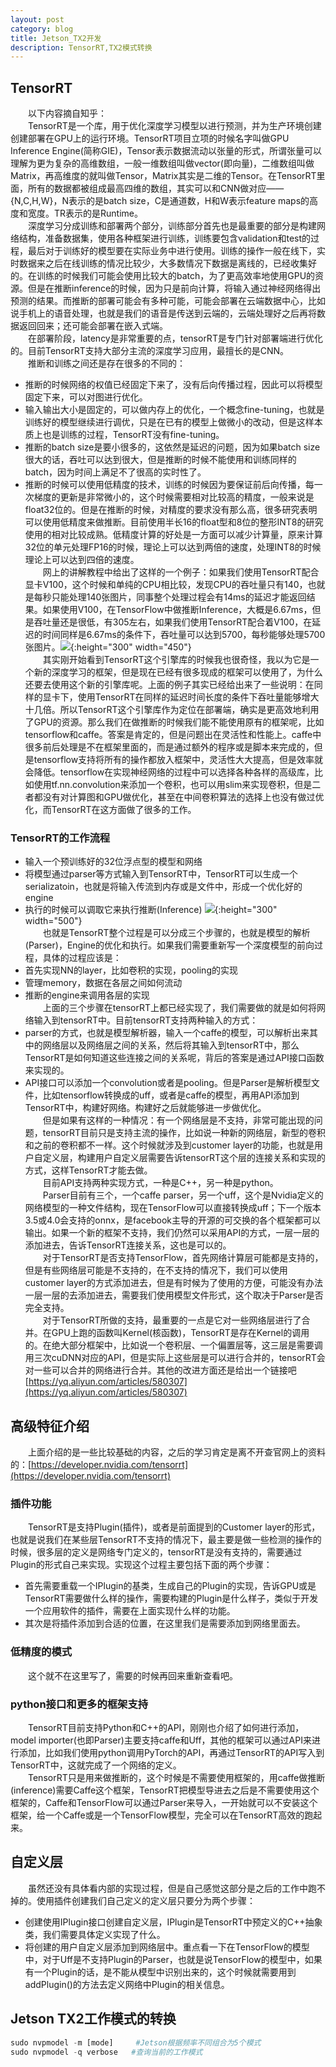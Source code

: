 ```yaml
---
layout: post
category: blog
title: Jetson_TX2开发
description: TensorRT,TX2模式转换
---
```


## TensorRT
　　以下内容摘自知乎：<br>
　　TensorRT是一个库，用于优化深度学习模型以进行预测，并为生产环境创建创建部署在GPU上的运行环境。TensorRT项目立项的时候名字叫做GPU Inference Engine(简称GIE)，Tensor表示数据流动以张量的形式，所谓张量可以理解为更为复杂的高维数组，一般一维数组叫做vector(即向量)，二维数组叫做Matrix，再高维度的就叫做Tensor，Matrix其实是二维的Tensor。在TensorRT里面，所有的数据都被组成最高四维的数组，其实可以和CNN做对应——{N,C,H,W}，N表示的是batch size，C是通道数，H和W表示feature maps的高度和宽度。TR表示的是Runtime。<br>
　　深度学习分成训练和部署两个部分，训练部分首先也是最重要的部分是构建网络结构，准备数据集，使用各种框架进行训练，训练要包含validation和test的过程，最后对于训练好的模型要在实际业务中进行使用。训练的操作一般在线下，实时数据来之后在线训练的情况比较少，大多数情况下数据是离线的，已经收集好的。在训练的时候我们可能会使用比较大的batch，为了更高效率地使用GPU的资源。但是在推断inference的时候，因为只是前向计算，将输入通过神经网络得出预测的结果。而推断的部署可能会有多种可能，可能会部署在云端数据中心，比如说手机上的语音处理，也就是我们的语音是传送到云端的，云端处理好之后再将数据返回回来；还可能会部署在嵌入式端。<br>
　　在部署阶段，latency是非常重要的点，tensorRT是专门针对部署端进行优化的。目前TensorRT支持大部分主流的深度学习应用，最擅长的是CNN。<br>
　　推断和训练之间还是存在很多的不同的：
- 推断的时候网络的权值已经固定下来了，没有后向传播过程，因此可以将模型固定下来，可以对图进行优化。
- 输入输出大小是固定的，可以做内存上的优化，一个概念fine-tuning，也就是训练好的模型继续进行调优，只是在已有的模型上做微小的改动，但是这样本质上也是训练的过程，TensorRT没有fine-tuning。
- 推断的batch size是要小很多的，这依然是延迟的问题，因为如果batch size很大的话，吞吐可以达到很大，但是推断的时候不能使用和训练同样的batch，因为时间上满足不了很高的实时性了。
- 推断的时候可以使用低精度的技术，训练的时候因为要保证前后向传播，每一次梯度的更新是非常微小的，这个时候需要相对比较高的精度，一般来说是float32位的。但是在推断的时候，对精度的要求没有那么高，很多研究表明可以使用低精度来做推断。目前使用半长16的float型和8位的整形INT8的研究使用的相对比较成熟。低精度计算的好处是一方面可以减少计算量，原来计算32位的单元处理FP16的时候，理论上可以达到两倍的速度，处理INT8的时候理论上可以达到四倍的速度。<br>
　　网上的讲解教程中给出了这样的一个例子：如果我们使用TensorRT配合显卡V100，这个时候和单纯的CPU相比较，发现CPU的吞吐量只有140，也就是每秒只能处理140张图片，同事整个处理过程会有14ms的延迟才能返回结果。如果使用V100，在TensorFlow中做推断Inference，大概是6.67ms，但是吞吐量还是很低，有305左右，如果我们使用TensorRT配合着V100，在延迟的时间同样是6.67ms的条件下，吞吐量可以达到5700，每秒能够处理5700张图片。![](/downloads/tensorRT.png){:height="300" width="450"}<br>
　　其实刚开始看到TensorRT这个引擎库的时候我也很奇怪，我以为它是一个新的深度学习的框架，但是现在已经有很多现成的框架可以使用了，为什么还要去使用这个新的引擎库呢。上面的例子其实已经给出来了一些说明：在同样的显卡下，使用TensorRT在同样的延迟时间长度的条件下吞吐量能够增大十几倍。所以TensorRT这个引擎库作为定位在部署端，确实是更高效地利用了GPU的资源。那么我们在做推断的时候我们能不能使用原有的框架呢，比如tensorflow和caffe。答案是肯定的，但是问题出在灵活性和性能上。caffe中很多前后处理是不在框架里面的，而是通过额外的程序或是脚本来完成的，但是tensorflow支持将所有的操作都放入框架中，灵活性大大提高，但是效率就会降低。tensorflow在实现神经网络的过程中可以选择各种各样的高级库，比如使用tf.nn.convolution来添加一个卷积，也可以用slim来实现卷积，但是二者都没有对计算图和GPU做优化，甚至在中间卷积算法的选择上也没有做过优化，而TensorRT在这方面做了很多的工作。<br>

### TensorRT的工作流程
- 输入一个预训练好的32位浮点型的模型和网络
- 将模型通过parser等方式输入到TensorRT中，TensorRT可以生成一个serializatoin，也就是将输入传流到内存或是文件中，形成一个优化好的engine
- 执行的时候可以调取它来执行推断(Inference)
![](/downloads/tensorRT2.png){:height="300" width="500"}<br>
　　也就是TensorRT整个过程是可以分成三个步骤的，也就是模型的解析(Parser)，Engine的优化和执行。如果我们需要重新写一个深度模型的前向过程，具体的过程应该是：
- 首先实现NN的layer，比如卷积的实现，pooling的实现
- 管理memory，数据在各层之间如何流动
- 推断的engine来调用各层的实现<br>
　　上面的三个步骤在tensorRT上都已经实现了，我们需要做的就是如何将网络输入到tensorRT中。目前tensorRT支持两种输入的方式：
- parser的方式，也就是模型解析器，输入一个caffe的模型，可以解析出来其中的网络层以及网络层之间的关系，然后将其输入到tensorRT中，那么TensorRT是如何知道这些连接之间的关系呢，背后的答案是通过API接口函数来实现的。
- API接口可以添加一个convolution或者是pooling。但是Parser是解析模型文件，比如tensorflow转换成的uff，或者是caffe的模型，再用API添加到TensorRT中，构建好网络。构建好之后就能够进一步做优化。<br>
　　但是如果有这样的一种情况：有一个网络层是不支持，非常可能出现的问题，tensorRT目前只是支持主流的操作，比如说一种新的网络层，新型的卷积和之前的卷积都不一样。这个时候就涉及到customer layer的功能，也就是用户自定义层，构建用户自定义层需要告诉tensorRT这个层的连接关系和实现的方式，这样TensorRT才能去做。<br>
　　目前API支持两种实现方式，一种是C++，另一种是python。<br>
　　Parser目前有三个，一个caffe parser，另一个uff，这个是Nvidia定义的网络模型的一种文件结构，现在TensorFlow可以直接转换成uff；下一个版本3.5或4.0会支持的onnx，是facebook主导的开源的可交换的各个框架都可以输出。如果一个新的框架不支持，我们仍然可以采用API的方式，一层一层的添加进去，告诉TensorRT连接关系，这也是可以的。<br>
　　对于TensorRT是否支持TensorFlow，首先网络计算层可能都是支持的，但是有些网络层可能是不支持的，在不支持的情况下，我们可以使用customer layer的方式添加进去，但是有时候为了使用的方便，可能没有办法一层一层的去添加进去，需要我们使用模型文件形式，这个取决于Parser是否完全支持。<br>
　　对于TensorRT所做的支持，最重要的一点是它对一些网络层进行了合并。在GPU上跑的函数叫Kernel(核函数)，TensorRT是存在Kernel的调用的。在绝大部分框架中，比如说一个卷积层、一个偏置层等，这三层是需要调用三次cuDNN对应的API，但是实际上这些层是可以进行合并的，tensorRT会对一些可以合并的网络进行合并。其他的改进方面还是给出一个链接吧[https://yq.aliyun.com/articles/580307](https://yq.aliyun.com/articles/580307)<br>

## 高级特征介绍
　　上面介绍的是一些比较基础的内容，之后的学习肯定是离不开查官网上的资料的：[https://developer.nvidia.com/tensorrt](https://developer.nvidia.com/tensorrt)

### 插件功能
　　TensorRT是支持Plugin(插件)，或者是前面提到的Customer layer的形式，也就是说我们在某些层TensorRT不支持的情况下，最主要是做一些检测的操作的时候，很多层的定义是网络专门定义的，tensorRT是没有支持的，需要通过Plugin的形式自己来实现。实现这个过程主要包括下面的两个步骤：
- 首先需要重载一个IPlugin的基类，生成自己的Plugin的实现，告诉GPU或是TensorRT需要做什么样的操作，需要构建的Plugin是什么样子，类似于开发一个应用软件的插件，需要在上面实现什么样的功能。
- 其次是将插件添加到合适的位置，在这里我们是需要添加到网络里面去。<br>

### 低精度的模式
　　这个就不在这里写了，需要的时候再回来重新查看吧。

### python接口和更多的框架支持
　　TensorRT目前支持Python和C++的API，刚刚也介绍了如何进行添加，model importer(也即Parser)主要支持caffe和Uff，其他的框架可以通过API来进行添加，比如我们使用python调用PyTorch的API，再通过TensorRT的API写入到TensorRT中，这就完成了一个网络的定义。<br>
　　TensorRT只是用来做推断的，这个时候是不需要使用框架的，用caffe做推断(inference)需要Caffe这个框架，TensorRT把模型导进去之后是不需要使用这个框架的，Caffe和TensorFlow可以通过Parser来导入，一开始就可以不安装这个框架，给一个Caffe或是一个TensorFlow模型，完全可以在TensorRT高效的跑起来。

## 自定义层
　　虽然还没有具体看内部的实现过程，但是自己感觉这部分是之后的工作中跑不掉的。使用插件创建我们自己定义的定义层只要分为两个步骤：
- 创建使用IPlugin接口创建自定义层，IPlugin是TensorRT中预定义的C++抽象类，我们需要具体定义实现了什么。
- 将创建的用户自定义层添加到网络层中。重点看一下在TensorFlow的模型中，对于Uff是不支持Plugin的Parser，也就是说TensorFlow的模型中，如果有一个Plugin的话，是不能从模型中识别出来的，这个时候就需要用到addPlugin()的方法去定义网络中Plugin的相关信息。

## Jetson TX2工作模式的转换

```python
sudo nvpmodel -m [mode]     #Jetson根据频率不同组合为5个模式
sudo nvpmodel -q verbose   #查询当前的工作模式
```

